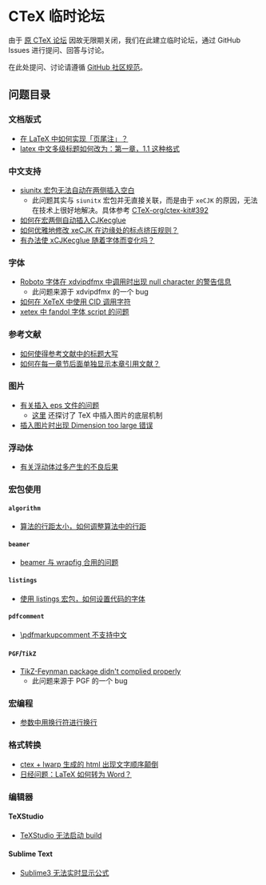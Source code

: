 # CTeX 临时论坛

由于 [原 CTeX 论坛](http://bbs.ctex.org/) 因故无限期关闭，我们在此建立临时论坛，通过 GitHub Issues 进行提问、回答与讨论。

在此处提问、讨论请遵循 [GitHub 社区规范](https://help.github.com/en/articles/github-community-guidelines)。

## 问题目录

### 文档版式

- [在 LaTeX 中如何实现「页尾注」？](https://github.com/CTeX-org/forum/issues/2)
- [latex 中文多级标题如何改为：第一章，1.1 这种格式](https://github.com/CTeX-org/forum/issues/11)

### 中文支持

- [siunitx 宏包无法自动在两侧插入空白](https://github.com/CTeX-org/forum/issues/19)
  - 此问题其实与 `siunitx` 宏包并无直接关联，而是由于 `xeCJK` 的原因，无法在技术上很好地解决。具体参考 [CTeX-org/ctex-kit#392](https://github.com/CTeX-org/ctex-kit/issues/392)
- [如何在宏两侧自动插入CJKecglue](https://github.com/CTeX-org/forum/issues/23)
- [如何优雅地修改 xeCJK 在边缘处的标点挤压规则？](https://github.com/CTeX-org/forum/issues/28)
- [有办法使 xCJKecglue 随着字体而变化吗？](https://github.com/CTeX-org/forum/issues/31)

### 字体

- [Roboto 字体在 xdvipdfmx 中调用时出现 null character 的警告信息](https://github.com/CTeX-org/forum/issues/13)
  - 此问题来源于 xdvipdfmx 的一个 bug
- [如何在 XeTeX 中使用 CID 调用字符](https://github.com/CTeX-org/forum/issues/20)
- [xetex 中 fandol 字体 script 的问题](https://github.com/CTeX-org/forum/issues/34)

### 参考文献

- [如何使得参考文献中的标题大写](https://github.com/CTeX-org/forum/issues/8)
- [如何在每一章节后面单独显示本章引用文献？](https://github.com/CTeX-org/forum/issues/15)

### 图片

- [有关插入 eps 文件的问题](https://github.com/CTeX-org/forum/issues/9)
  - [这里](https://github.com/CTeX-org/forum/issues/9#issuecomment-462811150) 还探讨了 TeX 中插入图片的底层机制
- [插入图片时出现 Dimension too large 错误](https://github.com/CTeX-org/forum/issues/12)

### 浮动体

- [有关浮动体过多产生的不良后果](https://github.com/CTeX-org/forum/issues/10)

### 宏包使用

#### `algorithm`

- [算法的行距太小，如何调整算法中的行距](https://github.com/CTeX-org/forum/issues/16)

#### `beamer`

- [beamer 与 wrapfig 合用的问题](https://github.com/CTeX-org/forum/issues/6)

#### `listings`

- [使用 listings 宏包，如何设置代码的字体](https://github.com/CTeX-org/forum/issues/7)

#### `pdfcomment`

- [\pdfmarkupcomment 不支持中文](https://github.com/CTeX-org/forum/issues/14)

#### `PGF`/`TikZ`

- [TikZ-Feynman package didn't complied properly](https://github.com/CTeX-org/forum/issues/4)
  - 此问题来源于 PGF 的一个 bug

### 宏编程

- [参数中用换行符进行换行](https://github.com/CTeX-org/forum/issues/35)

### 格式转换

- [ctex + lwarp 生成的 html 出现文字顺序颠倒](https://github.com/CTeX-org/forum/issues/18)
- [日经问题：LaTeX 如何转为 Word？](https://github.com/CTeX-org/forum/issues/22)

### 编辑器

#### TeXStudio

- [TeXStudio 无法启动 build](https://github.com/CTeX-org/forum/issues/5)

#### Sublime Text

- [Sublime3 无法实时显示公式](https://github.com/CTeX-org/forum/issues/21)
